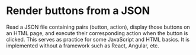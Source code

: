 # Render buttons from a JSON

Read a JSON file containing pairs (button, action), display those buttons on an HTML page, and execute their corresponding action when the button is clicked.
This serves as practice for some JavaScript and HTML basics.
It is implemented without a framework such as React, Angular, etc.
